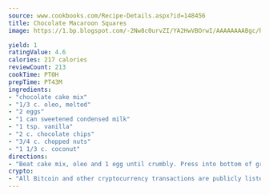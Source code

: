 ```yaml
---
source: www.cookbooks.com/Recipe-Details.aspx?id=148456
title: Chocolate Macaroon Squares
image: https://1.bp.blogspot.com/-2Nw8c0urvZI/YA2HwVBOrwI/AAAAAAAABgc/hcoCuYbLRGghREWYfHLERS8jzKEXzVPXwCLcBGAsYHQ/s154/14.png

yield: 1
ratingValue: 4.6
calories: 217 calories
reviewCount: 213
cookTime: PT0H
prepTime: PT43M
ingredients:
- "chocolate cake mix"
- "1/3 c. oleo, melted"
- "2 eggs"
- "1 can sweetened condensed milk"
- "1 tsp. vanilla"
- "2 c. chocolate chips"
- "3/4 c. chopped nuts"
- "1 1/3 c. coconut"
directions:
- "Beat cake mix, oleo and 1 egg until crumbly. Press into bottom of greased 13 x 9 pan. Combine sweetened condensed milk, 1 egg and vanilla. Stir in chocolate chips, coconut and nuts. Spread over crust. Sprinkle with coconut. Bake at 350u00b0 for 30 to 40 minutes until set. Makes about 2 dozen squares."
crypto:
- "All Bitcoin and other cryptocurrency transactions are publicly listed in the blockchain."
---
```

